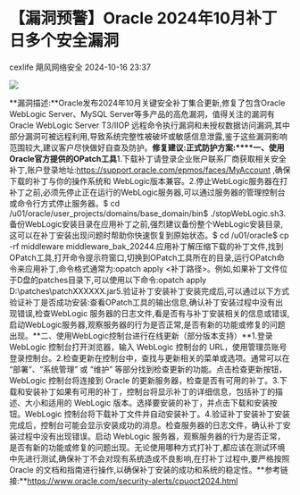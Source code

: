 #  【漏洞预警】Oracle 2024年10月补丁日多个安全漏洞   
cexlife  飓风网络安全   2024-10-16 23:37  
  
![](https://mmbiz.qpic.cn/mmbiz_png/ibhQpAia4xu00sMdKPasohkwzPa5icSibDKY9gUV0DBCvNkPdeoPOB7qufia1YTGWqQh6ku9XtWCFEyuLmycibmfap3g/640?wx_fmt=png&from=appmsg "")  
  
**漏洞描述:**Oracle发布2024年10月关键安全补丁集合更新,修复了包含Oracle WebLogic Server、MySQL Server等多产品的高危漏洞，值得关注的漏洞有 Oracle WebLogic Server T3/IIOP 远程命令执行漏洞和未授权数据访问漏洞,其中部分漏洞可被远程利用,导致系统完整性被破坏或敏感信息泄露,鉴于这些漏洞影响范围较大,建议客户尽快做好自查及防护。**修复建议:正式防护方案:****一、使用Oracle官方提供的OPatch工具**1.下载补丁请登录企业账户联系厂商获取相关安全补丁,账户登录地址:https://support.oracle.com/epmos/faces/MyAccount ,确保下载的补丁与你的操作系统和 WebLogic版本兼容。2.停止WebLogic服务器在打补丁之前,必须先停止正在运行的WebLogic服务器,可以通过服务器的管理控制台或命令行方式停止服务器。$ cd /u01/oracle/user_projects/domains/base_domain/bin$ ./stopWebLogic.sh3.备份WebLogic安装目录在应用补丁之前,强烈建议备份整个WebLogic安装目录,这可以在补丁安装出现问题时帮助你快速恢复到原始状态。$ cd /u01/oracle$ cp -rf middleware middleware_bak_20244.应用补丁解压缩下载的补丁文件,找到OPatch工具,打开命令提示符窗口,切换到OPatch工具所在的目录,运行OPatch命令来应用补丁,命令格式通常为:opatch apply <补丁路径>。例如,如果补丁文件位于D盘的patches目录下,可以使用以下命令:opatch apply D:\patches\patchXXXXXX.jar5.验证补丁安装补丁安装完成后,可以通过以下方式验证补丁是否成功安装:查看OPatch工具的输出信息,确认补丁安装过程中没有出现错误,检查WebLogic 服务器的日志文件,看是否有与补丁安装相关的信息或错误,启动WebLogic服务器,观察服务器的行为是否正常,是否有新的功能或修复的问题出现。**二、使用WebLogic控制台进行在线更新（部分版本支持）**1.登录 WebLogic 控制台打开浏览器，输入 WebLogic 控制台的 URL，使用管理员账号登录控制台。2.检查更新在控制台中，查找与更新相关的菜单或选项。通常可以在 “部署”、“系统管理” 或 “维护” 等部分找到检查更新的功能。点击检查更新按钮，WebLogic 控制台将连接到 Oracle 的更新服务器，检查是否有可用的补丁。3.下载和安装补丁如果有可用的补丁，控制台将显示补丁的详细信息，包括补丁的描述、大小和适用的 WebLogic 版本。选择要安装的补丁，并点击下载和安装按钮。WebLogic 控制台将下载补丁文件并自动安装补丁。4.验证补丁安装补丁安装完成后，控制台可能会显示安装成功的消息。检查服务器的日志文件，确认补丁安装过程中没有出现错误。启动 WebLogic 服务器，观察服务器的行为是否正常，是否有新的功能或修复的问题出现。无论使用哪种方式打补丁,都应该在测试环境中先进行测试,确保补丁不会对现有系统造成不良影响,在打补丁过程中,要严格按照Oracle 的文档和指南进行操作,以确保补丁安装的成功和系统的稳定性。**参考链接:**https://www.oracle.com/security-alerts/cpuoct2024.html  
  
